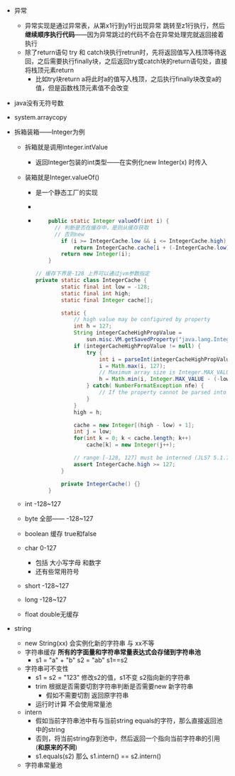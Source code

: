 - 异常
  - 异常实现是通过异常表，从第x1行到y1行出现异常 跳转至z1行执行，然后**继续顺序执行代码**——因为异常跳过的代码不会在异常处理完就返回接着执行
  - 除了return语句 try 和 catch块执行retrun时，先将返回值写入栈顶等待返回，之后需要执行finally块，之后返回try或catch块的return语句处，直接将栈顶元素return
    - 比如try块return a将此时a的值写入栈顶，之后执行finally块改变a的值，但是函数栈顶元素值不会改变
  
- java没有无符号数

- system.arraycopy

- 拆箱装箱——Integer为例

  - 拆箱就是调用Integer.intValue

    - 返回Integer包装的int类型——在实例化new Integer(x) 时传入

  - 装箱就是Integer.valueOf()

    - 是一个静态工厂的实现

    - 

    - ```java
          public static Integer valueOf(int i) {
            // 判断是否在缓存中，是则从缓存获取
            // 否则new
              if (i >= IntegerCache.low && i <= IntegerCache.high)
                  return IntegerCache.cache[i + (-IntegerCache.low)];
              return new Integer(i);
          }
      
      // 缓存下界是-128 上界可以通过jvm参数指定
      private static class IntegerCache {
              static final int low = -128;
              static final int high;
              static final Integer cache[];
      
              static {
                  // high value may be configured by property
                  int h = 127;
                  String integerCacheHighPropValue =
                      sun.misc.VM.getSavedProperty("java.lang.Integer.IntegerCache.high");
                  if (integerCacheHighPropValue != null) {
                      try {
                          int i = parseInt(integerCacheHighPropValue);
                          i = Math.max(i, 127);
                          // Maximum array size is Integer.MAX_VALUE
                          h = Math.min(i, Integer.MAX_VALUE - (-low) -1);
                      } catch( NumberFormatException nfe) {
                          // If the property cannot be parsed into an int, ignore it.
                      }
                  }
                  high = h;
      
                  cache = new Integer[(high - low) + 1];
                  int j = low;
                  for(int k = 0; k < cache.length; k++)
                      cache[k] = new Integer(j++);
      
                  // range [-128, 127] must be interned (JLS7 5.1.7)
                  assert IntegerCache.high >= 127;
              }
      
              private IntegerCache() {}
          }
      ```

  - int -128~127

  - byte 全部—— -128~127

  - boolean 缓存 true和false

  - char 0-127

    - 包括 大小写字母 和数字
    - 还有些常用符号

  - short -128~127

  - long -128~127

  - float double无缓存

- string

  - new String(xx) 会实例化新的字符串 与 xx不等
  - 字符串缓存 **所有的字面量和字符串常量表达式会存储到字符串池**
    - s1 = "a" + "b" s2 = "ab" s1==s2
  - 字符串可不变性
    - s1 = s2 = "123" 修改s2的值，s1不变 s2指向新的字符串
    - trim 根据是否需要切割字符串判断是否需要new 新字符串
      - 假如不需要切割 返回原字符串
    - 运行时计算 不会使用常量池
  - intern
    - 假如当前字符串池中有与当前string equals的字符，那么直接返回池中的string
    - 否则，将当前string存到池中，然后返回一个指向当前字符串的引用(**和原来的不同**)
    - s1.equals(s2) 那么 s1.intern() == s2.intern()
  - 字符串常量池

  